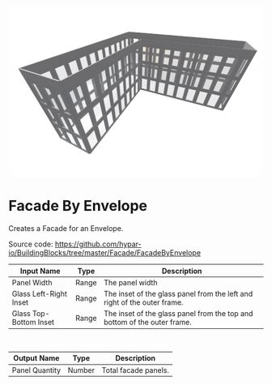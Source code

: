 <img src="preview.png" width="512">
            
# Facade By Envelope

Creates a Facade for an Envelope.

Source code:
https://github.com/hypar-io/BuildingBlocks/tree/master/Facade/FacadeByEnvelope

|Input Name|Type|Description|
|---|---|---|
|Panel Width|Range|The panel width|
|Glass Left-Right Inset|Range|The inset of the glass panel from the left and right of the outer frame.|
|Glass Top-Bottom Inset|Range|The inset of the glass panel from the top and bottom of the outer frame.|


<br>

|Output Name|Type|Description|
|---|---|---|
|Panel Quantity|Number|Total facade panels.|

